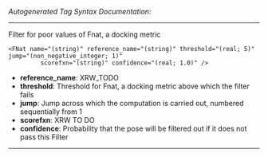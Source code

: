 _Autogenerated Tag Syntax Documentation:_

---
Filter for poor values of Fnat, a docking metric

```
<FNat name="(string)" reference_name="(string)" threshold="(real; 5)" jump="(non_negative_integer; 1)"
         scorefxn="(string)" confidence="(real; 1.0)" />
```

-   **reference_name**: XRW_TODO
-   **threshold**: Threshold for Fnat, a docking metric above which the filter fails
-   **jump**: Jump across which the computation is carried out, numbered sequentially from 1
-   **scorefxn**: XRW TO DO
-   **confidence**: Probability that the pose will be filtered out if it does not pass this Filter

---
